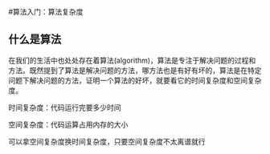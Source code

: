 #算法入门：算法复杂度
## 什么是算法
在我们的生活中也处处存在着算法(algorithm)，算法是专注于解决问题的过程和方法。既然提到了算法是解决问题的方法，哪方法也是有好有坏的，算法是在特定问题下解决问题的方法，证明一个算法的好坏，就要看它的时间复杂度和空间复杂度。

时间复杂度：代码运行完要多少时间

空间复杂度：代码运算占用内存的大小

可以拿空间复杂度换时间复杂度，只要空间复杂度不太离谱就行

## 